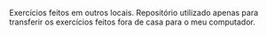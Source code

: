 Exercícios feitos em outros locais. 
Repositório utilizado apenas para transferir os exercícios feitos fora de casa para o meu computador.
